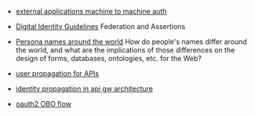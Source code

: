 * [external applications machine to machine auth](https://aws.amazon.com/blogs/security/approaches-for-authenticating-external-applications-in-a-machine-to-machine-scenario/)
* [Digital Identity Guidelines](https://nvlpubs.nist.gov/nistpubs/SpecialPublications/NIST.SP.800-63c.pdf) Federation and Assertions


* [Persona names around the world](https://www.w3.org/International/questions/qa-personal-names) How do people's names differ around the world, and what are the implications of those differences on the design of forms, databases, ontologies, etc. for the Web?

* [user propagation for APIs](https://www.ateam-oracle.com/post/authentication-and-user-propagation-for-api-calls)

* [identity propagation in api gw architecture](https://cloud.google.com/blog/products/api-management/identity-propagation-in-an-api-gateway-architecture)

* [oauth2 OBO flow](https://docs.microsoft.com/en-us/azure/active-directory/develop/v2-oauth2-on-behalf-of-flow)

